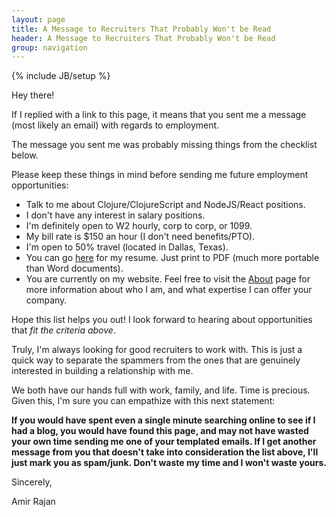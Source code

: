 ```yaml
---
layout: page
title: A Message to Recruiters That Probably Won't be Read
header: A Message to Recruiters That Probably Won't be Read
group: navigation
---
```

{% include JB/setup %}

Hey there!

If I replied with a link to this page, it means that you sent me a message (most likely an email) with regards to employment.

The message you sent me was probably missing things from the checklist below.

Please keep these things in mind before sending me future employment opportunities:

- Talk to me about Clojure/ClojureScript and NodeJS/React positions.
- I don't have any interest in salary positions.
- I'm definitely open to W2 hourly, corp to corp, or 1099.
- My bill rate is $150 an hour (I don't need benefits/PTO).
- I'm open to 50% travel (located in Dallas, Texas).
- You can go [here](http://careers.stackoverflow.com/amirrajan) for my resume. Just print to PDF (much more portable than Word documents).
- You are currently on my website. Feel free to visit the [About](/about) page for more information about who I am, and what expertise I can offer your company.

Hope this list helps you out! I look forward to hearing about opportunities that _fit the criteria above_.

Truly, I'm always looking for good recruiters to work with. This is just a quick way to separate the spammers
from the ones that are genuinely interested in building a relationship with me.

We both have our hands full with work, family, and life. Time is precious. Given this, I'm sure you can empathize with this next statement:

**If you would have spent even a single minute searching online to see if I had a
blog, you would have found this page, and may not have wasted your own
time sending me one of your templated emails. If I get another message
from you that doesn't take into consideration the list above, I'll
just mark you as spam/junk. Don't waste my time and I won't waste
yours.**

Sincerely,

Amir Rajan
